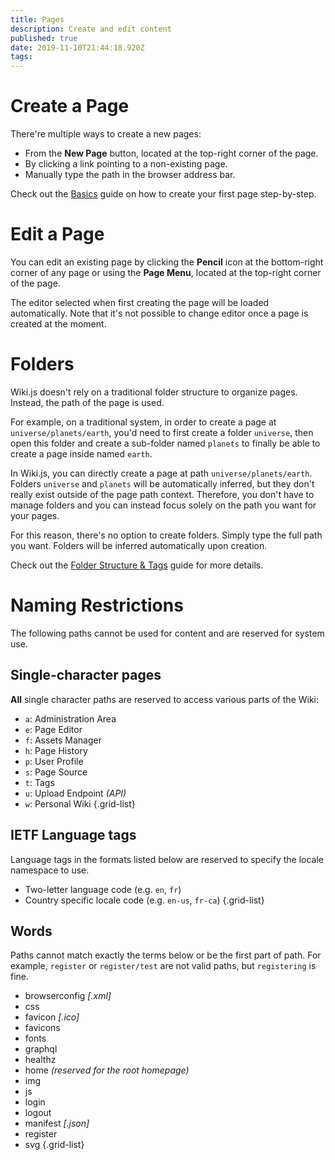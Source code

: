 ```yaml
---
title: Pages
description: Create and edit content
published: true
date: 2019-11-10T21:44:18.920Z
tags: 
---
```


# Create a Page

There're multiple ways to create a new pages:

- From the **New Page** button, located at the top-right corner of the page.
- By clicking a link pointing to a non-existing page.
- Manually type the path in the browser address bar.

Check out the [Basics](/guide/intro) guide on how to create your first page step-by-step.


# Edit a Page

You can edit an existing page by clicking the **Pencil** icon at the bottom-right corner of any page or using the **Page Menu**, located at the top-right corner of the page.

The editor selected when first creating the page will be loaded automatically. Note that it's not possible to change editor once a page is created at the moment.

# Folders

Wiki.js doesn't rely on a traditional folder structure to organize pages. Instead, the path of the page is used.

For example, on a traditional system, in order to create a page at `universe/planets/earth`, you'd need to first create a folder `universe`, then open this folder and create a sub-folder named `planets` to finally be able to create a page inside named `earth`.

In Wiki.js, you can directly create a page at path `universe/planets/earth`. Folders `universe` and `planets` will be automatically inferred, but they don't really exist outside of the page path context. Therefore, you don't have to manage folders and you can instead focus solely on the path you want for your pages.

For this reason, there's no option to create folders. Simply type the full path you want. Folders will be inferred automatically upon creation.

Check out the [Folder Structure & Tags](/guide/structure) guide for more details.

# Naming Restrictions

The following paths cannot be used for content and are reserved for system use.

## Single-character pages

**All** single character paths are reserved to access various parts of the Wiki:

- `a`: Administration Area
- `e`: Page Editor
- `f`: Assets Manager
- `h`: Page History
- `p`: User Profile
- `s`: Page Source
- `t`: Tags
- `u`: Upload Endpoint *(API)*
- `w`: Personal Wiki
{.grid-list}

## IETF Language tags

Language tags in the formats listed below are reserved to specify the locale namespace to use.

- Two-letter language code (e.g. `en`, `fr`)
- Country specific locale code (e.g. `en-us`, `fr-ca`)
{.grid-list}

## Words

Paths cannot match exactly the terms below or be the first part of path. For example, `register` or `register/test` are not valid paths, but `registering` is fine.

- browserconfig *\[.xml]*
- css
- favicon *\[.ico]*
- favicons
- fonts
- graphql
- healthz
- home *(reserved for the root homepage)*
- img
- js
- login
- logout
- manifest *\[.json]*
- register
- svg
{.grid-list}